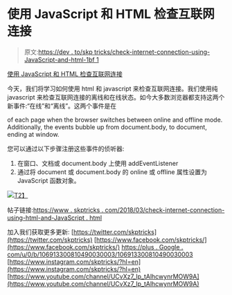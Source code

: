 # 使用 JavaScript 和 HTML 检查互联网连接

> 原文:[https://dev . to/skp tricks/check-internet-connection-using-JavaScript-and-html-1bf 1](https://dev.to/skptricks/check-internet-connection-using-javascript-and-html-1bf1)

[使用 JavaScript 和 HTML 检查互联网连接](https://www.skptricks.com/2018/03/check-internet-connection-using-html-and-javascript.html)

今天，我们将学习如何使用 html 和 javascript 来检查互联网连接。我们使用纯 javascript 来检查互联网连接的离线和在线状态。如今大多数浏览器都支持这两个新事件:“在线”和“离线”。这两个事件是在

of each page when the browser switches between online and offline mode. Additionally, the events bubble up from document.body, to document, ending at window.

您可以通过以下步骤注册这些事件的侦听器:

1.  在窗口、文档或 document.body 上使用 addEventListener
2.  通过将 document 或 document.body 的 online 或 offline 属性设置为 JavaScript 函数对象。

[![](../Images/5b41b537ad2339cd9a13877593332287.png)T2】](https://res.cloudinary.com/practicaldev/image/fetch/s--tWgXi934--/c_limit%2Cf_auto%2Cfl_progressive%2Cq_auto%2Cw_880/https://3.bp.blogspot.com/-Z4lpvlnLZ6g/WqeABpY6JxI/AAAAAAAABZk/DkUNGAYZ3KwqqRWtQmIE7eAgeT6XAhKiQCLcBGAs/s400/internet.jpg)

帖子链接:[https://www . skptricks . com/2018/03/check-internet-connection-using-html-and-JavaScript . html](https://www.skptricks.com/2018/03/check-internet-connection-using-html-and-javascript.html)

加入我们获取更多更新:
[https://twitter.com/skptricks](https://twitter.com/skptricks)
[https://www.facebook.com/skptricks/](https://www.facebook.com/skptricks/)
[https://plus . Google . com/u/0/b/106913300810490030003/106913300810490030003](https://plus.google.com/u/0/b/106913300810490030003/106913300810490030003)
[https://www.instagram.com/skptricks/?hl=en](https://www.instagram.com/skptricks/?hl=en)
[https://www.youtube.com/channel/UCvXz7_Ip_tAlhcwynrMOW9A](https://www.youtube.com/channel/UCvXz7_Ip_tAlhcwynrMOW9A)